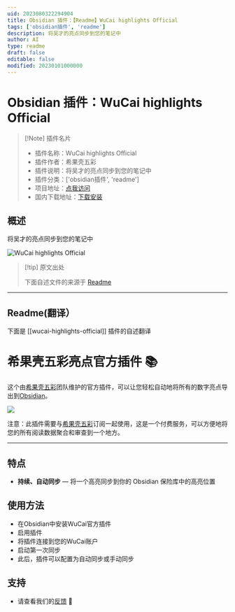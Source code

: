 ```yaml
---
uid: 2023080322294904
title: Obsidian 插件：【Readme】WuCai highlights Official
tags: ['obsidian插件', 'readme']
description: 将吴才的亮点同步到您的笔记中
author: AI
type: readme
draft: false
editable: false
modified: 20230101000000
---
```


# Obsidian 插件：WuCai highlights Official

> [!Note] 插件名片
> - 插件名称：WuCai highlights Official
> - 插件作者：希果壳五彩
> - 插件说明：将吴才的亮点同步到您的笔记中
> - 插件分类：['obsidian插件', 'readme']
> - 项目地址：[点我访问](https://github.com/makediff/obsidian-wucai)
> - 国内下载地址：[下载安装](https://pkmer.cn/products/plugin/pluginMarket/?wucai-highlights-official)

## 概述

将吴才的亮点同步到您的笔记中

![WuCai highlights Official](https://cdn.pkmer.cn/covers/wucai-highlights-official.png!pkmer)

> [!tip] 原文出处
> 
>下面自述文件的来源于 [Readme](https://ghproxy.net/https://raw.githubusercontent.com/makediff/obsidian-wucai/master/README.md)
> 

---

## Readme(翻译）

下面是 [[wucai-highlights-official]] 插件的自述翻译


# 希果壳五彩亮点官方插件 📚

这个由[希果壳五彩](https://www.dotalk.cn)团队维护的官方插件，可以让您轻松自动地将所有的数字亮点导出到[Obsidian](https://obsidian.md)。

![](https://wucaiimg.dotalk.cn/plugins/wucai-highlights.png)

注意：此插件需要与[希果壳五彩](https://www.dotalk.cn)订阅一起使用，这是一个付费服务，可以方便地将您的所有阅读数据聚合和审查到一个地方。

---

## 特点

* **持续、自动同步** — 将一个高亮同步到你的 Obsidian 保险库中的高亮位置

## 使用方法

* 在Obsidian中安装WuCai官方插件
* 启用插件
* 将插件连接到您的WuCai账户
* 启动第一次同步
* 此后，插件可以配置为自动同步或手动同步

## 支持

* 请查看我们的[反馈](https://feedback.dotalk.cn/note/AAbe7f4782.html) 🙂



